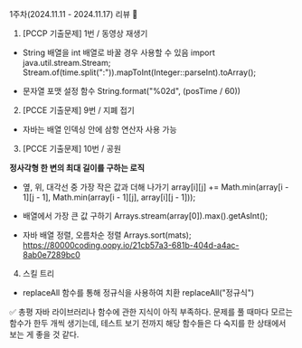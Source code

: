 1주차(2024.11.11 - 2024.11.17) 리뷰 🤔

1. [PCCP 기출문제] 1번 / 동영상 재생기

- String 배열을 int 배열로 바꿀 경우 사용할 수 있음
import java.util.stream.Stream;
Stream.of(time.split(":")).mapToInt(Integer::parseInt).toArray();

- 문자열 포맷 설정 함수
String.format("%02d", (posTime / 60))

2. [PCCE 기출문제] 9번 / 지폐 접기

- 자바는 배열 인덱싱 안에 삼항 연산자 사용 가능

3. [PCCE 기출문제] 10번 / 공원

**정사각형 한 변의 최대 길이를 구하는 로직**
- 옆, 위, 대각선 중 가장 작은 값과 더해 나가기
array[i][j] += Math.min(array[i - 1][j - 1], Math.min(array[i - 1][j], array[i][j - 1]));

- 배열에서 가장 큰 값 구하기
Arrays.stream(array[0]).max().getAsInt();

- 자바 배열 정렬, 오름차순 정렬
Arrays.sort(mats);
https://80000coding.oopy.io/21cb57a3-681b-404d-a4ac-8ab0e7289bc0

4. 스킬 트리

- replaceAll 함수를 통해 정규식을 사용하여 치환
replaceAll("정규식")

✅ 총평
자바 라이브러리나 함수에 관한 지식이 아직 부족하다.
문제를 풀 때마다 모르는 함수가 한두 개씩 생기는데, 테스트 보기 전까지 해당 함수들은 다 숙지를 한 상태에서 보는 게 좋을 것 같다.